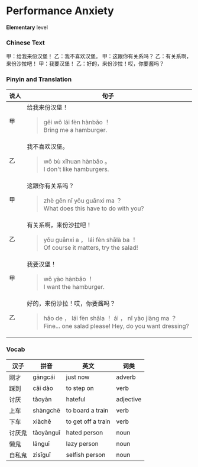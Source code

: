 # Performance Anxiety
**Elementary** level
### Chinese Text
甲：给我来份汉堡！
乙：我不喜欢汉堡。
甲：这跟你有关系吗？
乙：有关系啊，来份沙拉吧！
甲：我要汉堡！
乙：好的，来份沙拉！哎，你要酱吗？

### Pinyin and Translation
|说人|句子|
|----|----|
|甲|给我来份汉堡！<blockquote>gěi wǒ lái fèn hànbǎo ！<br />Bring me a hamburger.</blockquote>|
|乙|我不喜欢汉堡。<blockquote>wǒ bù xǐhuan hànbǎo 。<br />I don't like hamburgers.</blockquote>|
|甲|这跟你有关系吗？<blockquote>zhè gēn nǐ yǒu guānxi ma ？<br />What does this have to do with you?</blockquote>|
|乙|有关系啊，来份沙拉吧！<blockquote>yǒu guānxi a ， lái fèn shālà ba ！<br />Of course it matters, try the salad!</blockquote>|
|甲|我要汉堡！<blockquote>wǒ yào hànbǎo ！<br />I want the hamburger.</blockquote>|
|乙|好的，来份沙拉！哎，你要酱吗？<blockquote>hǎo de ， lái fèn shāla ！ ái ， nǐ yào jiàng ma ？<br />Fine... one salad please! Hey, do you want dressing?</blockquote>|
### Vocab
|汉子|拼音|英文|词类|
|----|----|----|----|
|刚才|gāngcái|just now|adverb|
|踩到|cǎi dào|to step on|verb|
|讨厌|tǎoyàn|hateful|adjective|
|上车|shàngchē|to board a train|verb|
|下车|xiàchē|to get off a train|verb|
|讨厌鬼|tǎoyànguǐ|hated person|noun|
|懒鬼|lǎnguǐ|lazy person|noun|
|自私鬼|zìsīguǐ|selfish person|noun|